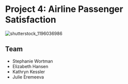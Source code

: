 # Project 4: Airline Passenger Satisfaction
![shutterstock_1196036986](https://github.com/hi8julie/project-4/assets/118202453/3312c8da-d46d-448b-8806-85515c4f8631)

## Team 
* Stephanie Wortman
* Elizabeth Hansen
* Kathryn Kessler
* Julie Eremeeva

